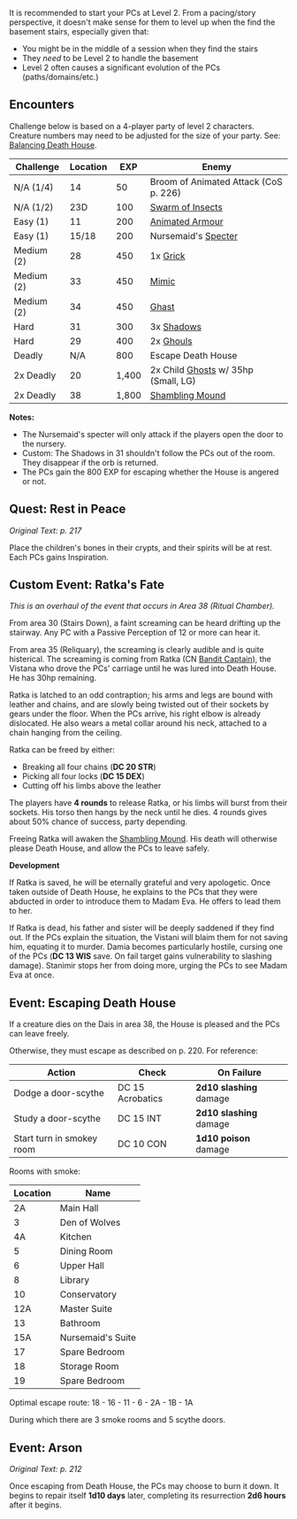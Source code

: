 It is recommended to start your PCs at Level 2. From a pacing/story perspective,
it doesn't make sense for them to level up when the find the basement stairs,
especially given that:

- You might be in the middle of a session when they find the stairs
- They *need* to be Level 2 to handle the basement
- Level 2 often causes a significant evolution of the PCs (paths/domains/etc.)

Encounters
----------

Challenge below is based on a 4-player party of level 2 characters. Creature
numbers may need to be adjusted for the size of your party. See: [Balancing
Death House](http://www.starwalkerstudios.com/blog/deathhouse).

| Challenge  | Location |   EXP | Enemy                                                   |
|------------|----------|-------|---------------------------------------------------------|
| N/A (1/4)  |       14 |    50 | Broom of Animated Attack (CoS p. 226)                   |
| N/A (1/2)  |      23D |   100 | [Swarm of Insects](images/swarm-of-insects.png)         |
| Easy (1)   |       11 |   200 | [Animated Armour](images/animated-armour.png)           |
| Easy (1)   |    15/18 |   200 | Nursemaid's [Specter](images/specter.png)               |
| Medium (2) |       28 |   450 | 1x [Grick](images/grick.png)                            |
| Medium (2) |       33 |   450 | [Mimic](images/mimic.png)                               |
| Medium (2) |       34 |   450 | [Ghast](images/ghast.png)                               |
| Hard       |       31 |   300 | 3x [Shadows](images/shadow.png)                         |
| Hard       |       29 |   400 | 2x [Ghouls](images/ghoul.png)                           |
| Deadly     |      N/A |   800 | Escape Death House                                      |
| 2x Deadly  |       20 | 1,400 | 2x Child [Ghosts](images/ghost.png) w/ 35hp (Small, LG) |
| 2x Deadly  |       38 | 1,800 | [Shambling Mound](images/shambling-mound.png)           |

**Notes:**

- The Nursemaid's specter will only attack if the players open the door to
the nursery.
- Custom: The Shadows in 31 shouldn't follow the PCs out of the room. They
disappear if the orb is returned.
- The PCs gain the 800 EXP for escaping whether the House is angered or not.

Quest: Rest in Peace
--------------------

*Original Text: p. 217*

Place the children's bones in their crypts, and their spirits will be at
rest. Each PCs gains Inspiration.

Custom Event: Ratka's Fate
--------------------------

*This is an overhaul of the event that occurs in Area 38 (Ritual Chamber).*

From area 30 (Stairs Down), a faint screaming can be heard drifting up the
stairway. Any PC with a Passive Perception of 12 or more can hear it.

From area 35 (Reliquary), the screaming is clearly audible and is quite
histerical. The screaming is coming from Ratka (CN [Bandit
Captain](images/bandit-captain.png)), the Vistana who drove the PCs'
carriage until he was lured into Death House. He has 30hp remaining.

Ratka is latched to an odd contraption; his arms and legs are bound with
leather and chains, and are slowly being twisted out of their sockets by
gears under the floor. When the PCs arrive, his right elbow is already
dislocated. He also wears a metal collar around his neck, attached to a
chain hanging from the ceiling.

Ratka can be freed by either:

- Breaking all four chains (**DC 20 STR**)
- Picking all four locks (**DC 15 DEX**)
- Cutting off his limbs above the leather

The players have **4 rounds** to release Ratka, or his limbs will burst from
their sockets. His torso then hangs by the neck until he dies. 4 rounds
gives about 50% chance of success, party depending.

Freeing Ratka will awaken the [Shambling Mound](images/shambling-mound.png).
His death will otherwise please Death House, and allow the PCs to leave
safely.

**Development**

If Ratka is saved, he will be eternally grateful and very apologetic. Once
taken outside of Death House, he explains to the PCs that they were abducted
in order to introduce them to Madam Eva. He offers to lead them to her.

If Ratka is dead, his father and sister will be deeply saddened if they find
out. If the PCs explain the situation, the Vistani will blaim them for not
saving him, equating it to murder. Damia becomes particularly hostile,
cursing one of the PCs (**DC 13 WIS** save. On fail target gains
vulnerability to slashing damage). Stanimir stops her from doing more,
urging the PCs to see Madam Eva at once.

Event: Escaping Death House
---------------------------

If a creature dies on the Dais in area 38, the House is pleased and the PCs
can leave freely.

Otherwise, they must escape as described on p. 220. For reference:

| Action                    | Check            | On Failure               |
|---------------------------|------------------|--------------------------|
| Dodge a door-scythe       | DC 15 Acrobatics | **2d10 slashing** damage |
| Study a door-scythe       | DC 15 INT        | **2d10 slashing** damage |
| Start turn in smokey room | DC 10 CON        | **1d10 poison** damage   |

Rooms with smoke:

| Location | Name              |
|----------|-------------------|
|       2A | Main Hall         |
|        3 | Den of Wolves     |
|       4A | Kitchen           |
|        5 | Dining Room       |
|        6 | Upper Hall        |
|        8 | Library           |
|       10 | Conservatory      |
|      12A | Master Suite      |
|       13 | Bathroom          |
|      15A | Nursemaid's Suite |
|       17 | Spare Bedroom     |
|       18 | Storage Room      |
|       19 | Spare Bedroom     |

Optimal escape route: 18 - 16 - 11 - 6 - 2A - 1B - 1A

During which there are 3 smoke rooms and 5 scythe doors.

Event: Arson
------------

*Original Text: p. 212*

Once escaping from Death House, the PCs may choose to burn it down. It
begins to repair itself **1d10 days** later, completing its resurrection
**2d6 hours** after it begins.
